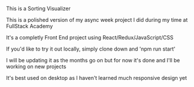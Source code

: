This is a Sorting Visualizer

This is a polished version of my async week project I did during my time at FullStack Academy

It's a completly Front End project using React/Redux/JavaScript/CSS

If you'd like to try it out locally, simply clone down and 'npm run start'

I will be updating it as the months go on but for now it's done and I'll be working on new projects

It's best used on desktop as I haven't learned much responsive design yet

